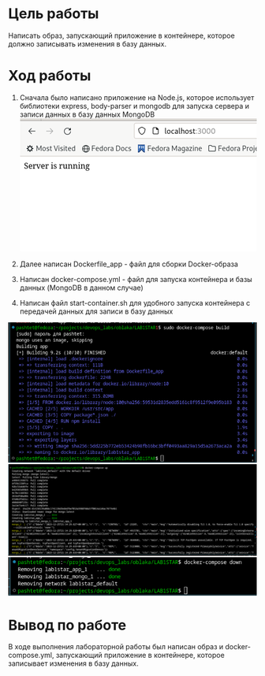 # Цель работы
Написать образ, запускающий приложение в контейнере, которое должно записывать изменения в базу данных.

# Ход работы
1. Сначала было написано приложение на Node.js, которое использует библиотеки express, body-parser и mongodb для запуска сервера и записи данных в базу данных MongoDB
![serverrunning](./photos/server_running.png)

2. Далее написан Dockerfile_app - файл для сборки Docker-образа
3. Написан docker-compose.yml - файл для запуска контейнера и базы данных (MongoDB в данном случае)
4. Написан файл start-container.sh для удобного запуска контейнера с передачей данных для записи в базу данных

![build](./photos/cm_build.png)
![up](./photos/cm_up.png)
![down](./photos/down.png)

# Вывод по работе 
В ходе выполнения лабораторной работы был написан образ и docker-compose.yml, запускающий приложение в контейнере, которое записывает изменения в базу данных.